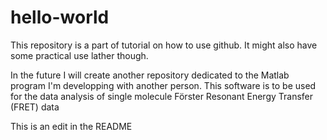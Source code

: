 hello-world
===========

This repository is a part of tutorial on how to use github. It might also have some practical use lather though.

In the future I will create another repository dedicated to the Matlab program I'm developping with another person. This software is to be used for the data analysis of single molecule Förster Resonant Energy Transfer (FRET) data

This is an edit in the README
